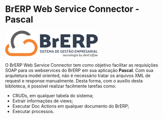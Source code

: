 # BrERP Web Service Connector - Pascal

![BrERP](doc_image/logo_brerp.png)

O BrERP Web Service Connector tem como objetivo facilitar as requisições SOAP para os webservices do BrERP em sua aplicação **Pascal**. Com sua arquitetura model oriented, não é necessário tratar os arquivos XML de request e response manualmente. Desta forma, com o auxílio desta biblioteca, é possível realizar facilmente tarefas como:

 * CRUDs, em qualquer tabela do sistema;
 * Extrair informações de views;
 * Executar Doc Actions em qualquer documento do BrERP; 
 * Executar processos.
